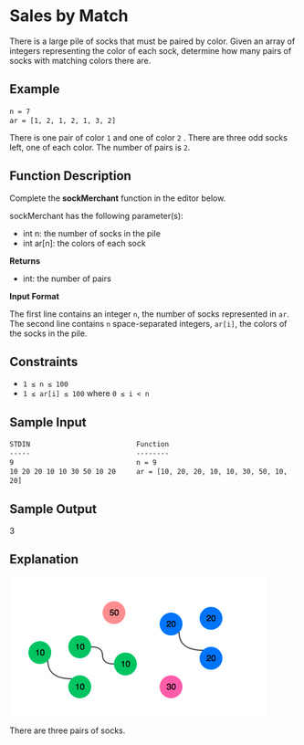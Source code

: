 # Sales by Match
There is a large pile of socks that must be paired by color. Given an array of integers representing the color of each sock, determine how many pairs of socks with matching colors there are.

## Example
```angular2html
n = 7
ar = [1, 2, 1, 2, 1, 3, 2]
```

There is one pair of color `1` and one of color `2` . There are three odd socks left, one of each color. The number of pairs is `2`.

## Function Description

Complete the **sockMerchant** function in the editor below.

sockMerchant has the following parameter(s):

- int n: the number of socks in the pile
- int ar[n]: the colors of each sock

**Returns**

- int: the number of pairs

**Input Format** 

The first line contains an integer `n`, the number of socks represented in `ar`.
The second line contains `n` space-separated integers, `ar[i]`, the colors of the socks in the pile.

## Constraints

- `1 ≤ n ≤ 100`
- `1 ≤ ar[i] ≤ 100` where `0 ≤ i < n`

## Sample Input
```aidl
STDIN                          Function
-----                          --------
9                              n = 9
10 20 20 10 10 30 50 10 20     ar = [10, 20, 20, 10, 10, 30, 50, 10, 20]
```

## Sample Output

3

## Explanation

![image](sock.png)

There are three pairs of socks.